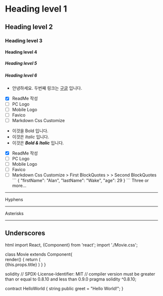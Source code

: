 # Heading level 1
## Heading level 2
### Heading level 3
#### Heading level 4
##### Heading level 5
##### Heading level 6
* 안녕하세요. 두번째 링크는 [구글](https://google.com "Google") 입니다.
- [x] ReadMe 작성
- [ ] PC Logo
- [ ] Mobile Logo
- [ ] Favico
- [ ] Markdown Css Customize
* 이것을 Bold 입니다.
* 이것은 *Italic* 입니다.
* 이것은 ***Bold & Italic*** 입니다.
- [x] ReadMe 작성
- [ ] PC Logo
- [ ] Mobile Logo
- [ ] Favico
- [ ] Markdown Css Customize
\> First BlockQuotes
\>
\> Second BlockQuotes
\```
{
"firstName": "Alan",
"lastName": "Wake",
"age": 29
}
\```
Three or more...
---
Hyphens
***
Asterisks
___
Underscores
---

html
import React, {Component} from 'react';
import './Movie.css';

class Movie extends Component{  
    render() {
        return (     
                <tr  className = "Movie" >
                    <th><MovieRank rank={this.props.rank}/></th>
                    <th>{this.props.title}</th>
                </tr>
        )
    }
}



solidity
// SPDX-License-Identifier: MIT
// compiler version must be greater than or equal to 0.8.10 and less than 0.9.0
pragma solidity ^0.8.10;

contract HelloWorld {
    string public greet = "Hello World!";
}